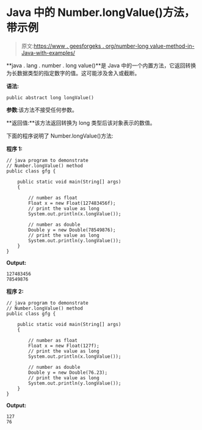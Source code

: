 # Java 中的 Number.longValue()方法，带示例

> 原文:[https://www . geesforgeks . org/number-long value-method-in-Java-with-examples/](https://www.geeksforgeeks.org/number-longvalue-method-in-java-with-examples/)

**java . lang . number . long value()**是 Java 中的一个内置方法，它返回转换为长数据类型的指定数字的值。这可能涉及舍入或截断。

**语法:**

```
public abstract long longValue()

```

**参数**:该方法不接受任何参数。

**返回值:**该方法返回转换为 long 类型后该对象表示的数值。

下面的程序说明了 Number.longValue()方法:

**程序 1:**

```
// java program to demonstrate
// Number.longValue() method
public class gfg {

    public static void main(String[] args)
    {

        // number as float
        Float x = new Float(127483456f);
        // print the value as long
        System.out.println(x.longValue());

        // number as double
        Double y = new Double(78549876);
        // print the value as long
        System.out.println(y.longValue());
    }
}
```

**Output:**

```
127483456
78549876

```

**程序 2:**

```
// java program to demonstrate
// Number.longValue() method
public class gfg {

    public static void main(String[] args)
    {

        // number as float
        Float x = new Float(127f);
        // print the value as long
        System.out.println(x.longValue());

        // number as double
        Double y = new Double(76.23);
        // print the value as long
        System.out.println(y.longValue());
    }
}
```

**Output:**

```
127
76

```